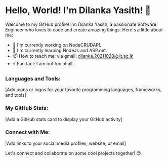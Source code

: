 # Hello, World! I'm Dilanka Yasith! 👋

Welcome to my GitHub profile! I'm Dilanka Yasith, a passionate Software Engineer who loves to code and create amazing things. Here's a little about me:

- 🚀 I'm currently working on NodeCRUDAPI.
- 🌱 I'm currently learning NodeJs and ASP.net.
- 📫 How to reach me: via gmail: dilanka.20211020@iit.ac.lk
- ⚡ Fun fact: I am not fun at all.

### Languages and Tools:

[Add icons or logos for your favorite programming languages, frameworks, and tools]

### My GitHub Stats:

[Add a GitHub stats card to display your GitHub activity]

### Connect with Me:

[Add links to your social media profiles, website, or email]

Let's connect and collaborate on some cool projects together! 😊
